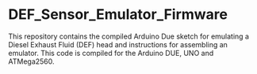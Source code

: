 # DEF_Sensor_Emulator_Firmware
This repository contains the compiled Arduino Due sketch for emulating a Diesel Exhaust Fluid (DEF) head and
instructions for assembling an emulator.  This code is compiled for the Arduino DUE, UNO and ATMega2560.
